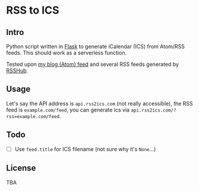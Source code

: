 # RSS to ICS

## Intro

Python script written in [Flask](https://github.com/pallets/flask/) to generate iCalendar (ICS) from Atom/RSS feeds.
This should work as a serverless function.

Tested upon [my blog (Atom) feed](https://blog.vinfall.com/index.xml) and several RSS feeds generated by [RSSHub](https://github.com/DIYgod/RSSHub).

## Usage

Let's say the API address is `api.rss2ics.com` (not really accessible),
the RSS feed is `example.com/feed`,
you can generate ics via `api.rss2ics.com/?rss=example.com/feed`.

## Todo

- [ ] Use `feed.title` for ICS filename (not sure why it's `None`...)

## License

TBA
